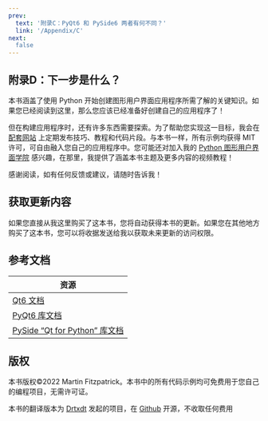 ```yaml
---
prev:
  text: '附录C：PyQt6 和 PySide6 两者有何不同？'
  link: '/Appendix/C'
next:
  false
---
```


## 附录D：下一步是什么？

本书涵盖了使用 Python 开始创建图形用户界面应用程序所需了解的关键知识。如果您已经阅读到这里，那么您应该已经准备好创建自己的应用程序了！

但在构建应用程序时，还有许多东西需要探索。为了帮助您实现这一目标，我会在 [配套网站](https://www.pythonguis.com/) 上定期发布技巧、教程和代码片段。与本书一样，所有示例均获得 MIT 许可，可自由融入您自己的应用程序中。您可能还对加入我的 [Python 图形用户界面学院](https://academy.pythonguis.com/) 感兴趣，在那里，我提供了涵盖本书主题及更多内容的视频教程！

感谢阅读，如有任何反馈或建议，请随时告诉我！

## 获取更新内容

如果您直接从我这里购买了这本书，您将自动获得本书的更新。如果您在其他地方购买了这本书，您可以将收据发送给我以获取未来更新的访问权限。

## 参考文档

| 资源                                                         |
| ------------------------------------------------------------ |
| [Qt6 文档](http://doc.qt.io/qt-6/)                           |
| [PyQt6 库文档](http://pyqt.sourceforge.net/Docs/PyQt6/)      |
| [PySide “Qt for Python” 库文档](https://doc.qt.io/qtforpython/) |

## 版权

本书版权©2022 Martin Fitzpatrick。本书中的所有代码示例均可免费用于您自己的编程项目，无需许可证。

本书的翻译版本为 [Drtxdt](https://github.com/Drtxdt) 发起的项目，在 [Github](https://github.com/Drtxdt/Qt6-book-translation) 开源，不收取任何费用
